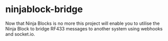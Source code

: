 # ninjablock-bridge
Now that Ninja Blocks is no more this project will enable you to utilise the Ninja Block to bridge RF433 messages to another system using webhooks and socket.io.
